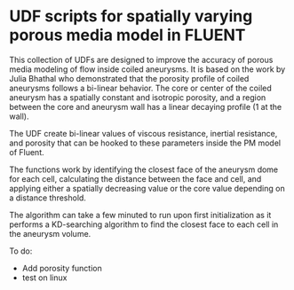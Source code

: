 # UDF scripts for spatially varying porous media model in FLUENT

This collection of UDFs are designed to improve the accuracy of porous media modeling of flow inside coiled aneurysms. It is based on the work by Julia Bhathal who demonstrated that the porosity profile of coiled aneurysms follows a bi-linear behavior. The core or center of the coiled aneurysm has a spatially constant and isotropic porosity, and a region between the core and aneurysm wall has a linear decaying profile (1 at the wall). 


The UDF create bi-linear values of viscous resistance, inertial resistance, and porosity that can be hooked to these parameters inside the PM model of Fluent. 

The functions work by identifying the closest face of the aneurysm dome for each cell, calculating the distance between the face and cell, and applying either a spatially decreasing value or the core value depending on a distance threshold. 

The algorithm can take a few minuted to run upon first initialization as it performs a KD-searching algorithm to find the closest face to each cell in the aneurysm volume.

To do:
* Add porosity function
* test on linux 
